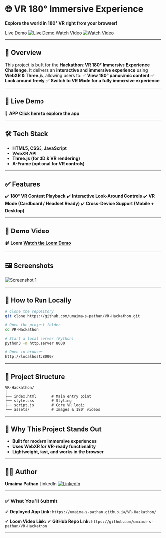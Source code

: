 # 🌐 VR 180° Immersive Experience

**Explore the world in 180° VR right from your browser!**

Live Demo [![Live Demo](https://img.shields.io/badge/Demo-Live-brightgreen?style=for-the-badge\&logo=googlechrome)](https://umaima-s-pathan.github.io/VR-Hackathon/)
Watch Video [![Watch Video](https://img.shields.io/badge/Watch-Loom%20Demo-blue?style=for-the-badge\&logo=loom)]([YOUR-LOOM-VIDEO-LINK-HERE](https://www.loom.com/share/02e6287b2acd478da57d8eedc6028289?sid=b731e5a7-9522-43da-b433-7e0e430917a6))

---

## 📌 **Overview**

This project is built for the **Hackathon: VR 180° Immersive Experience Challenge**.
It delivers an **interactive and immersive experience** using **WebXR & Three.js**, allowing users to:
✅ **View 180° panoramic content**
✅ **Look around freely**
✅ **Switch to VR Mode for a fully immersive experience**

---

## 🚀 **Live Demo**

🔗 **APP [Click here to explore the app](https://umaima-s-pathan.github.io/VR-Hackathon/)**

---

## 🛠 **Tech Stack**

* **HTML5, CSS3, JavaScript**
* **WebXR API**
* **Three.js (for 3D & VR rendering)**
* **A-Frame (optional for VR controls)**

---

## ✅ **Features**

✔️ **180° VR Content Playback**
✔️ **Interactive Look-Around Controls**
✔️ **VR Mode (Cardboard / Headset Ready)**
✔️ **Cross-Device Support (Mobile + Desktop)**

---

## 🎥 **Demo Video**

📹 **Loom [Watch the Loom Demo]([YOUR-LOOM-VIDEO-LINK-HERE](https://www.loom.com/share/02e6287b2acd478da57d8eedc6028289?sid=90082fef-fe62-49ef-b1f6-cf0e2dd6149b))**

---

## 🖼 **Screenshots**

![Screenshot 1](<img width="1843" height="881" alt="Screenshot 2025-09-09 032622" src="https://github.com/user-attachments/assets/2c0a6462-fcca-4dca-a30b-3759c810e981" />
)

---

## 🔧 **How to Run Locally**

```bash
# Clone the repository
git clone https://github.com/umaima-s-pathan/VR-Hackathon.git

# Open the project folder
cd VR-Hackathon

# Start a local server (Python)
python3 -m http.server 8000

# Open in browser
http://localhost:8000/
```

---

## 📂 **Project Structure**

```
VR-Hackathon/
│
├── index.html       # Main entry point
├── style.css        # Styling
├── script.js        # Core VR logic
└── assets/          # Images & 180° videos
```

---

## 🌟 **Why This Project Stands Out**

* **Built for modern immersive experiences**
* **Uses WebXR for VR-ready functionality**
* **Lightweight, fast, and works in the browser**

---

## 👩‍💻 **Author**

**Umaima Pathan**
LinkedIn [![LinkedIn](https://img.shields.io/badge/LinkedIn-Connect-blue?style=flat-square\&logo=linkedin)]([YOUR-LINKEDIN-LINK](https://www.linkedin.com/in/umaima-pathan-b0586124a/))

---

### ✅ **What You’ll Submit**

✔ **Deployed App Link:**
`https://umaima-s-pathan.github.io/VR-Hackathon/`

✔ **Loom Video Link:**
[
](https://www.loom.com/share/02e6287b2acd478da57d8eedc6028289?sid=5d4ebf5a-7aa7-43b6-9e91-9a3fca50c3bf)
✔ **GitHub Repo Link:**
`https://github.com/umaima-s-pathan/VR-Hackathon`

---

